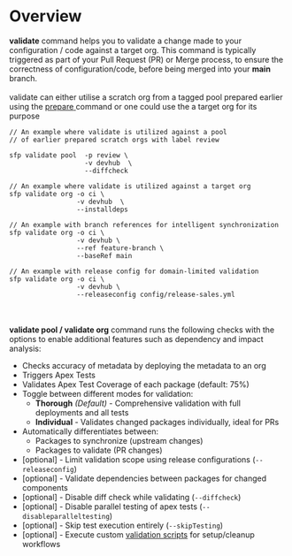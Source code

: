 # Overview

**validate** command helps you to validate a change made to your configuration / code against a target org.  This command is typically triggered as part of your Pull Request (PR) or Merge process, to ensure the correctness of configuration/code, before being merged into your **main** branch. \
\
validate can either utilise  a scratch org from a tagged pool prepared earlier using the [prepare](broken-reference)[ ](https://github.com/dxatscale/dxatscale-guide/blob/april-22/projects/sfpowerscripts/orchestrator/broken-reference/README.md)command or one could use the a target org for its purpose

```
// An example where validate is utilized against a pool 
// of earlier prepared scratch orgs with label review
 
sfp validate pool  -p review \
                   -v devhub  \
                   --diffcheck
```

```
// An example where validate is utilized against a target org 
sfp validate org -o ci \
                 -v devhub  \
                 --installdeps
```

```
// An example with branch references for intelligent synchronization
sfp validate org -o ci \
                 -v devhub \
                 --ref feature-branch \
                 --baseRef main
```

```
// An example with release config for domain-limited validation
sfp validate org -o ci \
                 -v devhub \
                 --releaseconfig config/release-sales.yml
```

\
\
**validate pool / validate org** command runs the following checks with the options to enable additional features such as dependency and impact analysis:

* Checks accuracy of metadata by deploying the metadata to an org
* Triggers Apex Tests
* Validates Apex Test Coverage of each package (default: 75%)
* Toggle between different modes for validation:
  * **Thorough** _(Default)_ - Comprehensive validation with full deployments and all tests
  * **Individual** - Validates changed packages individually, ideal for PRs
* Automatically differentiates between:
  * Packages to synchronize (upstream changes)
  * Packages to validate (PR changes)
* \[optional] - Limit validation scope using release configurations (`--releaseconfig`)
* \[optional] - Validate dependencies between packages for changed components
* \[optional] - Disable diff check while validating (`--diffcheck`)
* \[optional] - Disable parallel testing of apex tests (`--disableparalleltesting`)
* \[optional] - Skip test execution entirely (`--skipTesting`)
* \[optional] - Execute custom [validation scripts](validation-scripts.md) for setup/cleanup workflows
